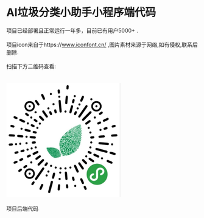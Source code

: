# AI垃圾分类小助手小程序端代码

项目已经部署且正常运行一年多，目前已有用户5000+ .<br>
<br>
项目icon来自于https://www.iconfont.cn/ ,图片素材来源于网络,如有侵权,联系后删除.<br>
<br>
扫描下方二维码查看:
<br><br><br>
<img src="https://github.com/Meow7q/Grabage/blob/master/images/extra/qrcode.jpg" alt="小程序二维码" width="300" height="300" />
<br>
<br>
项目后端代码
